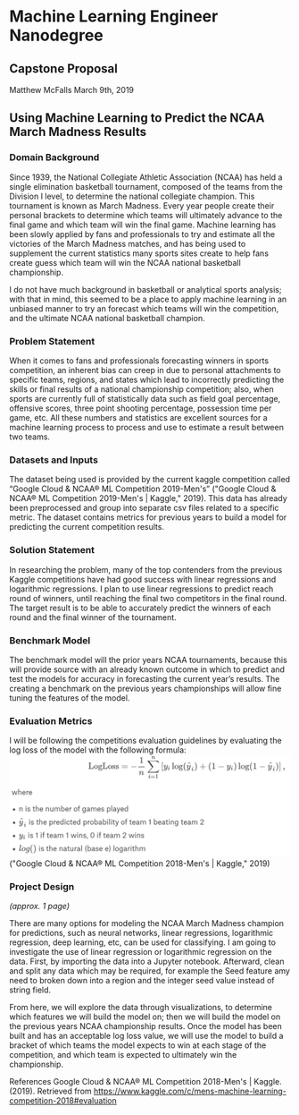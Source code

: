 # Machine Learning Engineer Nanodegree
## Capstone Proposal
Matthew McFalls 
March 9th, 2019

## Using Machine Learning to Predict the NCAA March Madness Results

### Domain Background
Since 1939, the National Collegiate Athletic Association (NCAA) has held a single elimination basketball tournament, composed of the teams from the Division I level, to determine the national collegiate champion.  This tournament is known as March Madness.  Every year people create their personal brackets to determine which teams will ultimately advance to the final game and which team will win the final game.  Machine learning has been slowly applied by fans and professionals to try and estimate all the victories of the March Madness matches, and has being used to supplement the current statistics many sports sites create to help fans create guess which team will win the NCAA national basketball championship.

I do not have much background in basketball or analytical sports analysis; with that in mind, this seemed to be a place to apply machine learning in an unbiased manner to try an forecast which teams will win the competition, and the ultimate NCAA national basketball champion.


### Problem Statement
When it comes to fans and professionals forecasting winners in sports competition, an inherent bias can creep in due to personal attachments to specific teams, regions, and states which lead to incorrectly predicting the skills or final results of a national championship competition; also, when sports are currently full of statistically data such as field goal percentage, offensive scores, three point shooting percentage, possession time per game, etc.  All these numbers and statistics are excellent sources for a machine learning process to process and use to estimate a result between two teams. 

### Datasets and Inputs
The dataset being used is provided by the current kaggle competition called “Google Cloud & NCAA® ML Competition 2019-Men's” ("Google Cloud & NCAA® ML Competition 2019-Men's | Kaggle," 2019).  This data has already been preprocessed and group into separate csv files related to a specific metric.  The dataset contains metrics for previous years to build a model for predicting the current competition results.

### Solution Statement
In researching the problem, many of the top contenders from the previous Kaggle competitions have had good success with linear regressions and logarithmic regressions.  I plan to use linear regressions to predict reach round of winners, until reaching the final two competitors in the final round.  The target result is to be able to accurately predict the winners of each round and the final winner of the tournament. 


### Benchmark Model
The benchmark model will the prior years NCAA tournaments, because this will provide source with an already known outcome in which to predict and test the models for accuracy in forecasting the current year’s results.  The creating a benchmark on the previous years championships will allow fine tuning the features of the model. 

### Evaluation Metrics
I will be following the competitions evaluation guidelines by evaluating the log loss of the model  with the following formula:
 ![Log Loss function](logloss.png "Log Loss function")
 ("Google Cloud & NCAA® ML Competition 2018-Men's | Kaggle," 2019)


### Project Design
_(approx. 1 page)_

There are many options for modeling the NCAA March Madness champion for predictions, such as neural networks, linear regressions, logarithmic regression, deep learning, etc, can be used for classifying.  I am going to investigate the use of linear regression or logarithmic regression on the data.  First, by importing the data into a Jupyter notebook.  Afterward, clean and split any data which may be required, for example the Seed feature amy need to broken down into a region and the integer seed value instead of string field.  

From here, we will explore the data through visualizations, to determine which features we will build the model on; then we will build the model on the previous years NCAA championship results.  Once the model has been built and has an acceptable log loss value, we will use the model to build a bracket of which teams the model expects to win at each stage of the competition, and which team is expected to ultimately win the championship.







References
Google Cloud & NCAA® ML Competition 2018-Men's | Kaggle. (2019). Retrieved from https://www.kaggle.com/c/mens-machine-learning-competition-2018#evaluation

